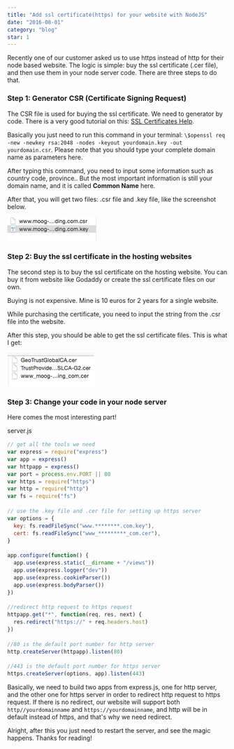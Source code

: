 ```yaml
---
title: "Add ssl certificate(https) for your website with NodeJS"
date: "2016-08-01"
category: "blog"
star: 1
---
```


Recently one of our customer asked us to use https instead of http for their node based website. The logic is simple: buy the ssl certificate (.cer file), and then use them in your node server code. There are three steps to do that.

### Step 1: Generator CSR (Certificate Signing Request)

The CSR file is used for buying the ssl certificate. We need to generator by code. There is a very good tutorial on this: [SSL Certificates Help](https://www.godaddy.com/help/apache-generate-csr-certificate-signing-request-5269).

Basically you just need to run this command in your terminal: `\$openssl req -new -newkey rsa:2048 -nodes -keyout yourdomain.key -out yourdomain.csr`. Please note that you should type your complete domain name as parameters here.

After typing this command, you need to input some information such as country code, province.. But the most important information is still your domain name, and it is called **Common Name** here.

After that, you will get two files: .csr file and .key file, like the screenshot below.

![](images/https/1.png)

### Step 2: Buy the ssl certificate in the hosting websites

The second step is to buy the ssl certificate on the hosting website. You can buy it from website like Godaddy or create the ssl certificate files on our own.

Buying is not expensive. Mine is 10 euros for 2 years for a single website.

While purchasing the certificate, you need to input the string from the .csr file into the website.

After this step, you should be able to get the ssl certificate files. This is what I get:

![](images/https/2.png)

### Step 3: Change your code in your node server

Here comes the most interesting part!

server.js

```js
// get all the tools we need
var express = require("express")
var app = express()
var httpapp = express()
var port = process.env.PORT || 80
var https = require("https")
var http = require("http")
var fs = require("fs")

// use the .key file and .cer file for setting up https server
var options = {
  key: fs.readFileSync("www.********.com.key"),
  cert: fs.readFileSync("www_*********_com.cer"),
}

app.configure(function() {
  app.use(express.static(__dirname + "/views"))
  app.use(express.logger("dev"))
  app.use(express.cookieParser())
  app.use(express.bodyParser())
})

//redirect http request to https request
httpapp.get("*", function(req, res, next) {
  res.redirect("https://" + req.headers.host)
})

//80 is the default port number for http server
http.createServer(httpapp).listen(80)

//443 is the default port number for https server
https.createServer(options, app).listen(443)
```

Basically, we need to build two apps from express.js, one for http server, and the other one for https server in order to redirect http request to https request. If there is no redirect, our website will support both `http//yourdomainname` and `https://yourdomainname`, and http will be in default instead of https, and that's why we need redirect.

Alright, after this you just need to restart the server, and see the magic happens. Thanks for reading!
